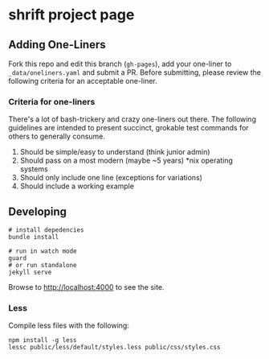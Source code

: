 # shrift project page

## Adding One-Liners

Fork this repo and edit this branch (```gh-pages```), add your one-liner to
```_data/oneliners.yaml``` and submit a PR. Before submitting, please review
the following criteria for an acceptable one-liner.

### Criteria for one-liners

There's a lot of bash-trickery and crazy one-liners out there. The following
guidelines are intended to present succinct, grokable test commands for others
to generally consume.

1. Should be simple/easy to understand (think junior admin)
2. Should pass on a most modern (maybe ~5 years) *nix operating systems
3. Should only include one line (exceptions for variations)
4. Should include a working example

## Developing

    # install depedencies
    bundle install

    # run in watch mode
    guard
    # or run standalone
    jekyll serve

Browse to [http://localhost:4000](http://localhost:4000) to see the site.

### Less

Compile less files with the following:

    npm install -g less
    lessc public/less/default/styles.less public/css/styles.css
